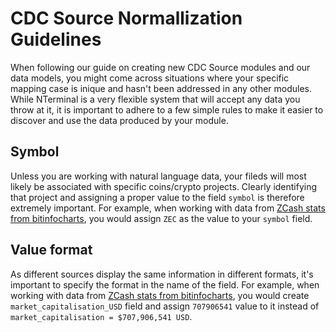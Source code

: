 # CDC Source Normallization Guidelines

When following our guide on creating new CDC Source modules and our data models, you might come across situations where your specific mapping case is inique and hasn't been addressed in any other modules. While NTerminal is a very flexible system that will accept any data you throw at it, it is important to adhere to a few simple rules to make it easier to discover and use the data produced by your module.

## Symbol

Unless you are working with natural language data, your fileds will most likely be associated with specific coins/crypto projects. Clearly identifying that project and assigning a proper value to the field `symbol` is therefore extremely important. For example, when working with data from [ZCash stats from bitinfocharts](https://bitinfocharts.com/zcash/), you would assign `ZEC` as the value to your `symbol` field.

## Value format

As different sources display the same information in different formats, it's important to specify the format in the name of the field. For example, when working with data from [ZCash stats from bitinfocharts](https://bitinfocharts.com/zcash/), you would create `market_capitalisation_USD` field and assign `707906541` value to it instead of `market_capitalisation = $707,906,541 USD`.